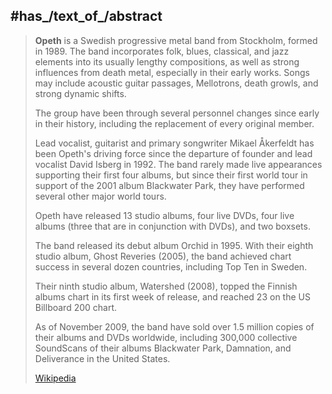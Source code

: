 
## #has_/text_of_/abstract 

> **Opeth** is a Swedish progressive metal band from Stockholm, formed in 1989. 
> The band incorporates folk, blues, classical, and jazz elements into its usually lengthy compositions, 
> as well as strong influences from death metal, especially in their early works. 
> Songs may include acoustic guitar passages, Mellotrons, death growls, and strong dynamic shifts. 
>
> The group have been through several personnel changes since early in their history, 
> including the replacement of every original member. 
> 
> Lead vocalist, guitarist and primary songwriter Mikael Åkerfeldt has been Opeth's driving force 
> since the departure of founder and lead vocalist David Isberg in 1992. 
> The band rarely made live appearances supporting their first four albums, 
> but since their first world tour in support of the 2001 album Blackwater Park, 
> they have performed several other major world tours. 
>
> Opeth have released 13 studio albums, four live DVDs, 
> four live albums (three that are in conjunction with DVDs), and two boxsets. 
> 
> The band released its debut album Orchid in 1995. 
> With their eighth studio album, Ghost Reveries (2005), 
> the band achieved chart success in several dozen countries, including Top Ten in Sweden. 
> 
> Their ninth studio album, Watershed (2008), topped the Finnish albums chart in its first week of release, 
> and reached 23 on the US Billboard 200 chart. 
> 
> As of November 2009, the band have sold over 1.5 million copies of their albums and DVDs worldwide, 
> including 300,000 collective SoundScans of their albums Blackwater Park, Damnation, 
> and Deliverance in the United States.
>
> [Wikipedia](https://en.wikipedia.org/wiki/Opeth)





